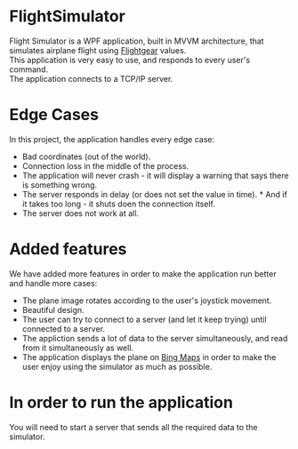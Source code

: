 # FlightSimulator
Flight Simulator is a WPF application, built in MVVM architecture, that simulates airplane flight using [Flightgear](https://www.flightgear.org/) values.<br />
This application is very easy to use, and responds to every user's command.<br />
The application connects to a TCP/IP server.<br />

# Edge Cases
In this project, the application handles every edge case: 
 - Bad coordinates (out of the world).
 - Connection loss in the middle of the process.
 - The application will never crash - it will display a warning that says there is something wrong.
 - The server responds in delay (or does not set the value in time). * And if it takes too long - it shuts doen the connection itself.
 - The server does not work at all.
 
 # Added features
 We have added more features in order to make the application run better and handle more cases:
  - The plane image rotates according to the user's joystick movement.
  - Beautiful design.
  - The user can try to connect to a server (and let it keep trying) until connected to a server.
  - The appliction sends a lot of data to the server simultaneously, and read from it simultaneously as well.
  - The application displays the plane on [Bing Maps](https://www.bing.com/maps) in order to make the user enjoy using the simulator as much as possible.
  
  # In order to run the application
  You will need to start a server that sends all the required data to the simulator.
